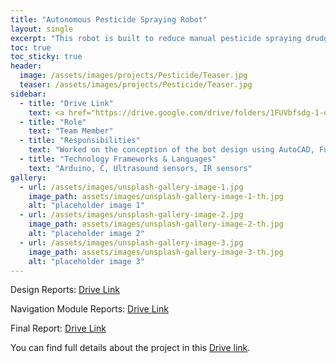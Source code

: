 ```yaml
---
title: "Autonomous Pesticide Spraying Robot"
layout: single
excerpt: "This robot is built to reduce manual pesticide spraying drudgery in farmlands"
toc: true
toc_sticky: true
header:
  image: /assets/images/projects/Pesticide/Teaser.jpg
  teaser: /assets/images/projects/Pesticide/Teaser.jpg
sidebar:
  - title: "Drive Link"
    text: <a href="https://drive.google.com/drive/folders/1FUVbfsdg-1-q_SZsKyd26T_qvc01hWPf?usp=sharing">https://drive.google.com/drive/folders/1FUVbfsdg-1-q_SZsKyd26T_qvc01hWPf?usp=sharing</a>
  - title: "Role"
    text: "Team Member"
  - title: "Responsibilities"
    text: "Worked on the conception of the bot design using AutoCAD, Fusion 360. Designed and implemented the navigation system of the bot."
  - title: "Technology Frameworks & Languages"
    text: "Arduino, C, Ultrasound sensors, IR sensors"
gallery:
  - url: /assets/images/unsplash-gallery-image-1.jpg
    image_path: assets/images/unsplash-gallery-image-1-th.jpg
    alt: "placeholder image 1"
  - url: /assets/images/unsplash-gallery-image-2.jpg
    image_path: assets/images/unsplash-gallery-image-2-th.jpg
    alt: "placeholder image 2"
  - url: /assets/images/unsplash-gallery-image-3.jpg
    image_path: assets/images/unsplash-gallery-image-3-th.jpg
    alt: "placeholder image 3"
---
```


Design Reports: [Drive Link](https://drive.google.com/drive/folders/1bI_3nNsBAaECOYIsT_fJqE1N9Q4n5NRy?usp=sharing)

Navigation Module Reports: [Drive Link](https://drive.google.com/drive/folders/1MYq1JV9k6Hrhv9rYyDWcBLtv4xVMT0Ba?usp=drive_link)

Final Report: [Drive Link](https://drive.google.com/file/d/14Jg1_Rns4n5eJX53IemzfxRNtSeNua-o/view?usp=drive_link)

You can find full details about the project in this [Drive link](https://drive.google.com/drive/folders/1FUVbfsdg-1-q_SZsKyd26T_qvc01hWPf?usp=sharing).

